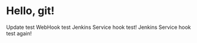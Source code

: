 # Hello, git! 
Update test
WebHook test
Jenkins Service hook test!
Jenkins Service hook test again!
